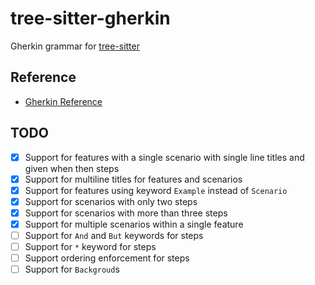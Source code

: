 # tree-sitter-gherkin

Gherkin grammar for [tree-sitter](https://github.com/tree-sitter/tree-sitter)

## Reference

- [Gherkin Reference](https://cucumber.io/docs/gherkin/reference/)

## TODO

- [x] Support for features with a single scenario with single line titles and given when then steps
- [x] Support for multiline titles for features and scenarios
- [x] Support for features using keyword `Example` instead of `Scenario`
- [x] Support for scenarios with only two steps
- [x] Support for scenarios with more than three steps
- [x] Support for multiple scenarios within a single feature
- [ ] Support for `And` and `But` keywords for steps
- [ ] Support for `*` keyword for steps
- [ ] Support ordering enforcement for steps
- [ ] Support for `Backgroud`s
